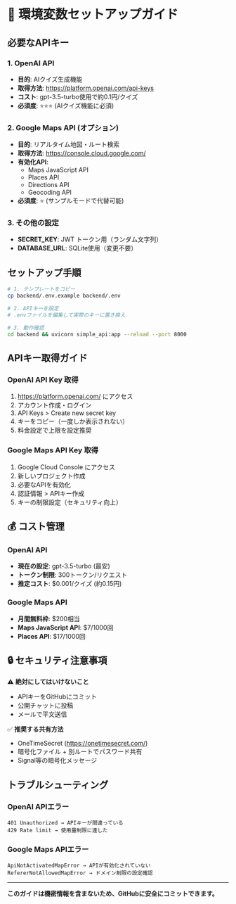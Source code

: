 # 🔧 環境変数セットアップガイド

## 必要なAPIキー

### 1. OpenAI API
- **目的**: AIクイズ生成機能
- **取得方法**: https://platform.openai.com/api-keys
- **コスト**: gpt-3.5-turbo使用で約0.1円/クイズ
- **必須度**: ⭐⭐⭐ (AIクイズ機能に必須)

### 2. Google Maps API (オプション)
- **目的**: リアルタイム地図・ルート検索
- **取得方法**: https://console.cloud.google.com/
- **有効化API**:
  - Maps JavaScript API
  - Places API
  - Directions API
  - Geocoding API
- **必須度**: ⭐ (サンプルモードで代替可能)

### 3. その他の設定
- **SECRET_KEY**: JWT トークン用（ランダム文字列）
- **DATABASE_URL**: SQLite使用（変更不要）

## セットアップ手順

```bash
# 1. テンプレートをコピー
cp backend/.env.example backend/.env

# 2. APIキーを設定
# .envファイルを編集して実際のキーに置き換え

# 3. 動作確認
cd backend && uvicorn simple_api:app --reload --port 8000
```

## APIキー取得ガイド

### OpenAI API Key 取得
1. https://platform.openai.com/ にアクセス
2. アカウント作成・ログイン
3. API Keys > Create new secret key
4. キーをコピー（一度しか表示されない）
5. 料金設定で上限を設定推奨

### Google Maps API Key 取得
1. Google Cloud Console にアクセス
2. 新しいプロジェクト作成
3. 必要なAPIを有効化
4. 認証情報 > APIキー作成
5. キーの制限設定（セキュリティ向上）

## 💰 コスト管理

### OpenAI API
- **現在の設定**: gpt-3.5-turbo (最安)
- **トークン制限**: 300トークン/リクエスト
- **推定コスト**: $0.001/クイズ (約0.15円)

### Google Maps API
- **月間無料枠**: $200相当
- **Maps JavaScript API**: $7/1000回
- **Places API**: $17/1000回

## 🔒 セキュリティ注意事項

⚠️ **絶対にしてはいけないこと**
- APIキーをGitHubにコミット
- 公開チャットに投稿
- メールで平文送信

✅ **推奨する共有方法**
- OneTimeSecret (https://onetimesecret.com/)
- 暗号化ファイル + 別ルートでパスワード共有
- Signal等の暗号化メッセージ

## トラブルシューティング

### OpenAI APIエラー
```
401 Unauthorized → APIキーが間違っている
429 Rate limit → 使用量制限に達した
```

### Google Maps APIエラー
```
ApiNotActivatedMapError → APIが有効化されていない
RefererNotAllowedMapError → ドメイン制限の設定確認
```

---
**このガイドは機密情報を含まないため、GitHubに安全にコミットできます。**